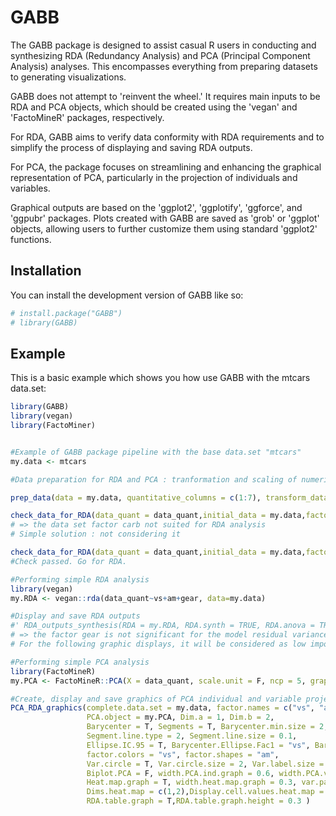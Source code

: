 
# GABB

<!-- badges: start -->
<!-- badges: end -->

The GABB package is designed to assist casual R users in conducting and synthesizing RDA (Redundancy Analysis) and PCA (Principal Component Analysis) analyses. This encompasses everything from preparing datasets to generating visualizations.

GABB does not attempt to 'reinvent the wheel.' It requires main inputs to be RDA and PCA objects, which should be created using the 'vegan' and 'FactoMineR' packages, respectively.

For RDA, GABB aims to verify data conformity with RDA requirements and to simplify the process of displaying and saving RDA outputs.

For PCA, the package focuses on streamlining and enhancing the graphical representation of PCA, particularly in the projection of individuals and variables.

Graphical outputs are based on the 'ggplot2', 'ggplotify', 'ggforce', and 'ggpubr' packages. Plots created with GABB are saved as 'grob' or 'ggplot' objects, allowing users to further customize them using standard 'ggplot2' functions.

## Installation

You can install the development version of GABB like so:

``` r
# install.package("GABB")
# library(GABB)

```

## Example

This is a basic example which shows you how use GABB with the mtcars data.set:

``` r
library(GABB)
library(vegan)
library(FactoMiner)


#Example of GABB package pipeline with the base data.set "mtcars" 
my.data <- mtcars

#Data preparation for RDA and PCA : tranformation and scaling of numeric/quantitative variables

prep_data(data = my.data, quantitative_columns = c(1:7), transform_data_method = "log", scale_data = T)

check_data_for_RDA(data_quant = data_quant,initial_data = my.data,factor_names = c("vs", "am", "gear", "carb"))
# => the data set factor carb not suited for RDA analysis
# Simple solution : not considering it

check_data_for_RDA(data_quant = data_quant,initial_data = my.data,factor_names = c("vs", "am", "gear"))
#Check passed. Go for RDA.

#Performing simple RDA analysis
library(vegan)
my.RDA <- vegan::rda(data_quant~vs+am+gear, data=my.data)

#Display and save RDA outputs
#' RDA_outputs_synthesis(RDA = my.RDA, RDA.synth = TRUE, RDA.anova = TRUE, RDA.Table = TRUE)
# => the factor gear is not significant for the model residual variance modulations.
# For the following graphic displays, it will be considered as low importance factor.

#Performing simple PCA analysis
library(FactoMineR)
my.PCA <- FactoMineR::PCA(X = data_quant, scale.unit = F, ncp = 5, graph = F) 

#Create, display and save graphics of PCA individual and variable projections.
PCA_RDA_graphics(complete.data.set = my.data, factor.names = c("vs", "am", "gear"), 
                 PCA.object = my.PCA, Dim.a = 1, Dim.b = 2,
                 Barycenter = T, Segments = T, Barycenter.min.size = 2, Ind.min.size = 1,
                 Segment.line.type = 2, Segment.line.size = 0.1,
                 Ellipse.IC.95 = T, Barycenter.Ellipse.Fac1 = "vs", Barycenter.Ellipse.Fac2 = "am",
                 factor.colors = "vs", factor.shapes = "am",
                 Var.circle = T, Var.circle.size = 2, Var.label.size = 5,
                 Biplot.PCA = F, width.PCA.ind.graph = 0.6, width.PCA.var.graph = 0.4, 
                 Heat.map.graph = T, width.heat.map.graph = 0.3, var.parameter.heat.map = "cor",
                 Dims.heat.map = c(1,2),Display.cell.values.heat.map = T, Cluster.col.heat.map = T, Cluster.row.heat.map = T,
                 RDA.table.graph = T,RDA.table.graph.height = 0.3 )
  
``` 















```

